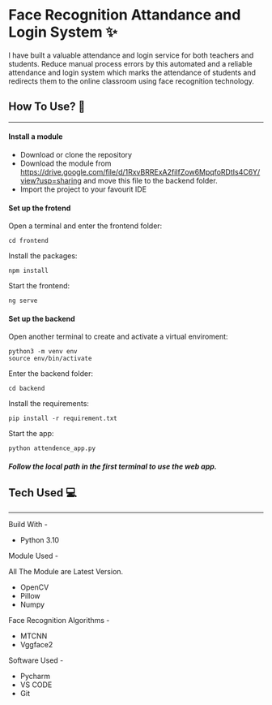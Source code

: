 # Face Recognition Attandance and Login System ✨
I have built a valuable attendance and login service for both teachers and students. Reduce manual process errors by this automated and a reliable attendance and login system which marks the attendance of students and redirects them to the online classroom using face recognition technology. 

## How To Use? :pencil:
----------------------
#### Install a module
* Download or clone the repository
* Download the module from https://drive.google.com/file/d/1RxvBRRExA2fiIfZow6MpqfoRDtIs4C6Y/view?usp=sharing and move this file to the backend folder.
* Import the project to your favourit IDE
#### Set up the frotend
Open a terminal and enter the frontend folder:

    cd frontend
    
Install the packages:

    npm install

Start the frontend:

    ng serve
    
#### Set up the backend
Open another terminal to create and activate a virtual enviroment:

    python3 -m venv env
    source env/bin/activate

Enter the backend folder:

    cd backend
    
Install the requirements:

    pip install -r requirement.txt
    
Start the app:

    python attendence_app.py   
    
##### Follow the local path in the first terminal to use the web app.

## Tech Used :computer:
--------------------------
Build With - 
* Python 3.10

Module Used -

All The Module are Latest Version.
* OpenCV
* Pillow
* Numpy

Face Recognition Algorithms -
* MTCNN
* Vggface2

Software Used -
* Pycharm 
* VS CODE 
* Git

